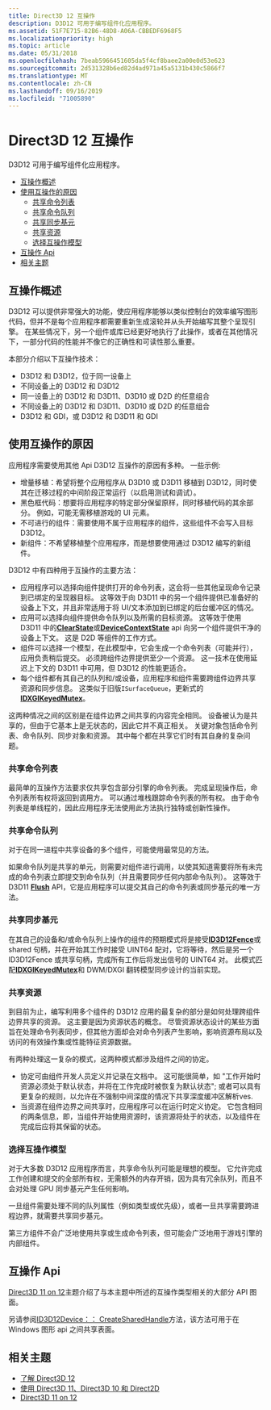 ```yaml
---
title: Direct3D 12 互操作
description: D3D12 可用于编写组件化应用程序。
ms.assetid: 51F7E715-82B6-48D8-A06A-CBBEDF6968F5
ms.localizationpriority: high
ms.topic: article
ms.date: 05/31/2018
ms.openlocfilehash: 7beab5966451605da5f4cf8baee2a00e0d53e623
ms.sourcegitcommit: 2d531328b6ed82d4ad971a45a5131b430c5866f7
ms.translationtype: MT
ms.contentlocale: zh-CN
ms.lasthandoff: 09/16/2019
ms.locfileid: "71005890"
---
```

# <a name="direct3d-12-interop"></a>Direct3D 12 互操作

D3D12 可用于编写组件化应用程序。

-   [互操作概述](#interop-overview)
-   [使用互操作的原因](#reasons-for-using-interop)
    -   [共享命令列表](#sharing-a-command-list)
    -   [共享命令队列](#sharing-a-command-queue)
    -   [共享同步基元](#sharing-sync-primitives)
    -   [共享资源](#sharing-resources)
    -   [选择互操作模型](#choosing-an-interop-model)
-   [互操作 Api](#interop-apis)
-   [相关主题](#related-topics)

## <a name="interop-overview"></a>互操作概述

D3D12 可以提供非常强大的功能，使应用程序能够以类似控制台的效率编写图形代码，但并不是每个应用程序都需要重新生成滚轮并从头开始编写其整个呈现引擎。 在某些情况下，另一个组件或库已经更好地执行了此操作，或者在其他情况下，一部分代码的性能并不像它的正确性和可读性那么重要。

本部分介绍以下互操作技术：

-   D3D12 和 D3D12，位于同一设备上
-   不同设备上的 D3D12 和 D3D12
-   同一设备上的 D3D12 和 D3D11、D3D10 或 D2D 的任意组合
-   不同设备上的 D3D12 和 D3D11、D3D10 或 D2D 的任意组合
-   D3D12 和 GDI，或 D3D12 和 D3D11 和 GDI

## <a name="reasons-for-using-interop"></a>使用互操作的原因

应用程序需要使用其他 Api D3D12 互操作的原因有多种。 一些示例:

-   增量移植：希望将整个应用程序从 D3D10 或 D3D11 移植到 D3D12，同时使其在迁移过程的中间阶段正常运行（以启用测试和调试）。
-   黑色框代码：想要将应用程序的特定部分保留原样，同时移植代码的其余部分。 例如，可能无需移植游戏的 UI 元素。
-   不可进行的组件：需要使用不属于应用程序的组件，这些组件不会写入目标 D3D12。
-   新组件：不希望移植整个应用程序，而是想要使用通过 D3D12 编写的新组件。

D3D12 中有四种用于互操作的主要方法：

-   应用程序可以选择向组件提供打开的命令列表，这会将一些其他呈现命令记录到已绑定的呈现器目标。 这等效于向 D3D11 中的另一个组件提供已准备好的设备上下文，并且非常适用于将 UI/文本添加到已绑定的后台缓冲区的情况。
-   应用可以选择向组件提供命令队列以及所需的目标资源。 这等效于使用 D3D11 中的[**ClearState**](https://docs.microsoft.com/windows/desktop/api/d3d11/nf-d3d11-id3d11devicecontext-clearstate)或[**DeviceContextState**](https://docs.microsoft.com/windows/desktop/api/d3d11_1/nn-d3d11_1-id3ddevicecontextstate) api 向另一个组件提供干净的设备上下文。 这是 D2D 等组件的工作方式。
-   组件可以选择一个模型，在此模型中，它会生成一个命令列表（可能并行），应用负责稍后提交。 必须跨组件边界提供至少一个资源。 这一技术在使用延迟上下文的 D3D11 中可用，但 D3D12 的性能更适合。
-   每个组件都有其自己的队列和/或设备，应用程序和组件需要跨组件边界共享资源和同步信息。 这类似于旧版`ISurfaceQueue`，更新式的[**IDXGIKeyedMutex**](https://docs.microsoft.com/windows/desktop/api/dxgi/nn-dxgi-idxgikeyedmutex)。

这两种情况之间的区别是在组件边界之间共享的内容完全相同。 设备被认为是共享的，但由于它基本上是无状态的，因此它并不真正相关。 关键对象包括命令列表、命令队列、同步对象和资源。 其中每个都在共享它们时有其自身的复杂问题。

### <a name="sharing-a-command-list"></a>共享命令列表

最简单的互操作方法要求仅共享包含部分引擎的命令列表。 完成呈现操作后，命令列表所有权将返回到调用方。 可以通过堆栈跟踪命令列表的所有权。 由于命令列表是单线程的，因此应用程序无法使用此方法执行独特或创新性操作。

### <a name="sharing-a-command-queue"></a>共享命令队列

对于在同一进程中共享设备的多个组件，可能使用最常见的方法。

如果命令队列是共享的单元，则需要对组件进行调用，以使其知道需要将所有未完成的命令列表立即提交到命令队列（并且需要同步任何内部命令队列）。 这等效于 D3D11 [**Flush**](https://docs.microsoft.com/windows/desktop/api/d3d11/nf-d3d11-id3d11devicecontext-flush) API，它是应用程序可以提交其自己的命令列表或同步基元的唯一方法。

### <a name="sharing-sync-primitives"></a>共享同步基元

在其自己的设备和/或命令队列上操作的组件的预期模式将是接受[**ID3D12Fence**](/windows/desktop/api/d3d12/nn-d3d12-id3d12fence)或 shared 句柄，并在开始其工作时接受 UINT64 配对，它将等待，然后是另一个 ID3D12Fence 或共享句柄，完成所有工作后将发出信号的 UINT64 对。 此模式匹配[**IDXGIKeyedMutex**](https://docs.microsoft.com/windows/desktop/api/dxgi/nn-dxgi-idxgikeyedmutex)和 DWM/DXGI 翻转模型同步设计的当前实现。

### <a name="sharing-resources"></a>共享资源

到目前为止，编写利用多个组件的 D3D12 应用的最复杂的部分是如何处理跨组件边界共享的资源。 这主要是因为资源状态的概念。 尽管资源状态设计的某些方面旨在处理命令列表同步，但其他方面却会对命令列表产生影响，影响资源布局以及访问的有效操作集或性能特征资源数据。

有两种处理这一复杂的模式，这两种模式都涉及组件之间的协定。

-   协定可由组件开发人员定义并记录在文档中。 这可能很简单，如 "工作开始时资源必须处于默认状态，并将在工作完成时被恢复为默认状态"; 或者可以具有更复杂的规则，以允许在不强制中间深度的情况下共享深度缓冲区解析ves.
-   当资源在组件边界之间共享时，应用程序可以在运行时定义协定。 它包含相同的两条信息，即，当组件开始使用资源时，该资源将处于的状态，以及组件在完成后应将其保留的状态。

### <a name="choosing-an-interop-model"></a>选择互操作模型

对于大多数 D3D12 应用程序而言，共享命令队列可能是理想的模型。 它允许完成工作创建和提交的全部所有权，无需额外的内存开销，因为具有冗余队列，而且不会对处理 GPU 同步基元产生任何影响。

一旦组件需要处理不同的队列属性（例如类型或优先级），或者一旦共享需要跨进程边界，就需要共享同步基元。

第三方组件不会广泛地使用共享或生成命令列表，但可能会广泛地用于游戏引擎的内部组件。

## <a name="interop-apis"></a>互操作 Api

[Direct3D 11 on 12](/windows/win32/direct3d12/direct3d-11-on-12)主题介绍了与本主题中所述的互操作类型相关的大部分 API 图面。

另请参阅[ID3D12Device：： CreateSharedHandle](/windows/win32/api/d3d12/nf-d3d12-id3d12device-createsharedhandle)方法，该方法可用于在 Windows 图形 api 之间共享表面。

## <a name="related-topics"></a>相关主题

* [了解 Direct3D 12](directx-12-getting-started.md)
* [使用 Direct3D 11、Direct3D 10 和 Direct2D](direct3d-12-interop.md)
* [Direct3D 11 on 12](/windows/win32/direct3d12/direct3d-11-on-12)